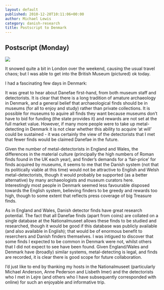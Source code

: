 ```yaml
---
layout: default
published: 2010-12-20T10:11:06+00:00
author: Michael Lewis
category: danish-research
title: Postscript to Denmark
---
```


Postscript (Monday)
-------------------

![](/2010/12/IMG00056-20101220-0829-300x225.jpg)

It snowed quite a bit in London over the weekend, causing the usual travel chaos; but I was able to get into the British Museum (pictured) ok today.

I had a fascinating few days in Denmark:

It was great to hear about Danefae first-hand, from both museum staff and detectorists. It is clear that there is a long tradition of amature archaeology in Denmark, and a general belief that archaeological finds should be in museums (for all to enjoy and study) rather than private collections. It is possible for museums to aquire all finds they want because museums don’t have to bid for funding (the state provides it) and rewards are not set at the full market value. However, if many more people were to take up metal-detecting in Denmark it is not clear whether this ability to acquire ‘at will’ could be sustained - it was certainly the view of the detectorists that I met that fewer finds would be claimed Danefae in the future.

Given the number of metal-detectorists in England and Wales, the differences in the material culture (principally the high numbers of Roman finds found in the UK each year), and finder’s demands for a ‘fair-price’ for finds acquired by museums, it seems to me that the Danish system (not that its politically viable at this time) would not be attractive to English and Welsh metal-detectorists, though it would probably be supported (as a better alternative) by many archaeologists and museum curators here. Interestingly most people in Denmark seemed less favourable disposed towards the English system, believing finders to be greedy and rewards too high, though to some extent that reflects press coverage of big Treasure finds.

As in England and Wales, Danish detector finds have great research potential. The fact that all Danefae finds (apart from coins) are collated on a single database at the Nationalmuseet allows these finds to be studied and researched, though it would be good if this database was publicly available (and also available in English); that would be of enormous benefit to reserchers and Danish finders themselves. I was intigued to discover that some finds I expected to be common in Denmark were not, whilst others that I did not expect to see have been found. Given England/Wales and Denmark have (broadly) similar systems, metal-detecting is legal, and finds are recorded, it is clear there is good scope for future collaboration.

I’d just like to end by thanking my hosts in the Nationalmuseet (particularly Michael Anderson, Anne Pederson and Lisbeth Imer) and the detectorists who I met in Lejre (and others who I have subsequently corresponded with online) for such an enjoyable and informative trip.
